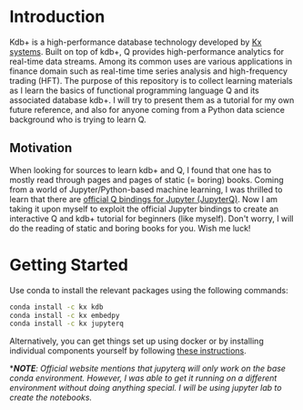 # Introduction
Kdb+ is a high-performance database technology developed by [Kx systems](kx.com). Built on top of kdb+, Q provides high-performance analytics for real-time data streams. Among its common uses are various applications in finance domain such as real-time time series analysis and high-frequency trading (HFT). The purpose of this repository is to collect learning materials as I learn the basics of functional programming language Q and its associated database kdb+. I will try to present them as a tutorial for my own future reference, and also for anyone coming from a Python data science background who is trying to learn Q.

## Motivation
When looking for sources to learn kdb+ and Q, I found that one has to mostly read through pages and pages of static (= boring) books. Coming from a world of Jupyter/Python-based machine learning, I was thrilled to learn that there are [official Q bindings for Jupyter (JupyterQ)](https://code.kx.com/q/ml/). Now I am taking it upon myself to exploit the official Jupyter bindings to create an interactive Q and kdb+ tutorial for beginners (like myself). Don't worry, I will do the reading of static and boring books for you. Wish me luck!

# Getting Started
Use conda to install the relevant packages using the following commands:
```sh
conda install -c kx kdb
conda install -c kx embedpy
conda install -c kx jupyterq
```
Alternatively, you can get things set up using docker or by installing individual components yourself by following [these instructions](https://code.kx.com/q/ml/setup/).<br>

****NOTE**: Official website mentions that jupyterq will only work on the base conda environment. However, I was able to get it running on a different environment without doing anything special. I will be using jupyter lab to create the notebooks.*
